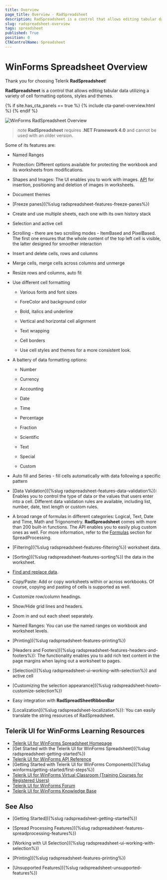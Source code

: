 ```yaml
---
title: Overview
page_title: Overview - RadSpreadsheet
description: RadSpreadsheet is a control that allows editing tabular data utilizing a variety of cell formatting options, styles and themes.
slug: radspreadsheet-overview
tags: spreadsheet
published: True
position: 0
CTAControlName: Spreadsheet
---
```


# WinForms Spreadsheet Overview

Thank you for choosing Telerik __RadSpreadsheet__!

__RadSpreadsheet__ is a control that allows editing tabular data utilizing a variety of cell formatting options, styles and themes. 

{% if site.has_cta_panels == true %}
{% include cta-panel-overview.html %}
{% endif %}

![WinForms RadSpreadsheet Overview](images/spreadsheet-overview001.png)

>note **RadSpreadsheet** requires **.NET Framework 4.0** and cannot be used with an older version. 

Some of its features are:

* Named Ranges

* Protection: Different options available for protecting the workbook and its worksheets from modifications.

* Shapes and Images: The UI enables you to work with images. [API](https://docs.telerik.com/devtools/document-processing/libraries/radspreadprocessing/features/shapes-and-images) for insertion, positioning and deletion of images in worksheets.

* Document themes

* [Freeze panes]({%slug radspreadsheet-features-freeze-panes%})

* Create and use multiple sheets, each one with its own history stack

* Selection and active cell

* Scrolling - there are two scrolling modes - ItemBased and PixelBased. 
        	The first one ensures that the whole content of the top left cell is visible, the latter designed for smoother interaction

* Insert and delete cells, rows and columns

* Merge cells, merge cells across columns and unmerge

* Resize rows and columns, auto fit

* Use different cell formatting

	* Various fonts and font sizes

	* ForeColor and background color

	* Bold, italics and underline

	* Vertical and horizontal cell alignment

	* Text wrapping

	* Cell borders

	* Use cell styles and themes for a more consistent look.

* A battery of data formatting options:

    - Number

    - Currency

    - Accounting

    - Date

    - Time

    - Percentage

    - Fraction

    - Scientific

    - Text

    - Special

    - Custom

* Auto fill and Series - fill cells automatically with data following a specific pattern

* [Data Validation]({%slug radspreadsheet-features-data-validation%}): Enables you to control the type of data or the values that users enter into a cell. Different data validation rules are available, including list, number, date, text length or custom rules.

* A broad range of formulas in different categories: Logical, Text, Date and Time, Math and Trigonometry. **RadSpreadsheet** comes with more than 200 built-in functions. The API enables you to easily plug custom ones as well. For more information, refer to the [Formulas](https://docs.telerik.com/devtools/document-processing/libraries/radspreadprocessing/features/formulas/formulas) section for SpreadProcessing. 

* [Filtering]({%slug radspreadsheet-features-filtering%}) worksheet data.

* [Sorting]({%slug radspreadsheet-features-sorting%}) the data in the worksheet.

* [Find and replace data](https://docs.telerik.com/devtools/document-processing/libraries/radspreadprocessing/features/find-and-replace).

* Copy/Paste: Add or copy worksheets within or across workbooks. Of course, copying and pasting of cells is supported as well.

* Customize row/column headings.

* Show/Hide grid lines and headers.

* Zoom in and out each sheet separately.

* Named Ranges: You can use the named ranges on workbook and worksheet levels.

* [Printing]({%slug radspreadsheet-features-printing%})

* [Headers and Footers]({%slug radspreadsheet-features-headers-and-footers%}): The functionality enables you to add rich text content in the page margins when laying out a worksheet to pages.

* [Selection]({%slug radspreadsheet-ui-working-with-selection%}) and active cell

* [Customizing the selection appearance]({%slug radspreadsheet-howto-customize-selection%})

* Easy integration with __RadSpreadSheetRibbonBar__

* [Localization]({%slug radspreadsheet-localization%}): You can easily translate the string resources of RadSpreadsheet.

## Telerik UI for WinForms Learning Resources
* [Telerik UI for WinForms Spreadsheet Homepage](https://www.telerik.com/products/winforms/spreadsheet.aspx)
* [Get Started with the Telerik UI for WinForms Spreadsheet]({%slug radspreadsheet-getting-started%})
* [Telerik UI for WinForms API Reference](https://docs.telerik.com/devtools/winforms/api/)
* [Getting Started with Telerik UI for WinForms Components]({%slug winforms/getting-started/first-steps%})
* [Telerik UI for WinForms Virtual Classroom (Training Courses for Registered Users)](https://learn.telerik.com/learn/course/external/view/elearning/17/TelerikUIforWinForms) 
* [Telerik UI for WinForms Forum](https://www.telerik.com/forums/winforms)
* [Telerik UI for WinForms Knowledge Base](https://docs.telerik.com/devtools/winforms/knowledge-base)

## See Also

 * [Getting Started]({%slug radspreadsheet-getting-started%})
 
 * [Spread Processing Features]({%slug radspreadsheet-features-spreadprocessing-features%})
 
 * [Working with UI Selection]({%slug radspreadsheet-ui-working-with-selection%})

 * [Printing]({%slug radspreadsheet-features-printing%})

 * [Unsupported Features]({%slug radspreadsheet-unsupported-features%})
